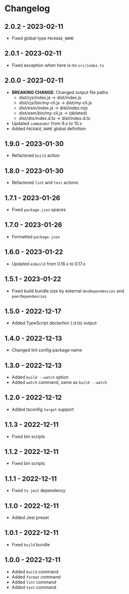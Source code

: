 # Changelog

## 2.0.2 - 2023-02-11

- Fixed global type `PACKAGE_NAME`

## 2.0.1 - 2023-02-11

- Fixed exception when here is no `src/index.ts`

## 2.0.0 - 2023-02-11

- **BREAKING CHANGE**: Changed output file paths
  - dist/cjs/index.js -> dist/index.js
  - dist/cjs/bin/my-cli.js -> dist/my-cli.js
  - dist/esm/index.js -> dist/index.mjs
  - dist/esm/bin/my-cli.js -> (deleted)
  - dist/dts/index.d.ts -> dist/index.d.ts
- Updated `commander` from 9.x to 10.x
- Added `PACKAGE_NAME` global definition

## 1.9.0 - 2023-01-30

- Refactored `build` action

## 1.8.0 - 2023-01-30

- Refactored `lint` and `test` actions

## 1.7.1 - 2023-01-26

- Fixed `package.json` spaces

## 1.7.0 - 2023-01-26

- Formatted `package.json`

## 1.6.0 - 2023-01-22

- Updated `esbuild` from 0.16.x to 0.17.x

## 1.5.1 - 2023-01-22

- Fixed build bundle size by external `devDependencies` and `peerDependencies`

## 1.5.0 - 2022-12-17

- Added TypeScript declartion (.d.ts) output

## 1.4.0 - 2022-12-13

- Changed lint config package name

## 1.3.0 - 2022-12-13

- Added `build --watch` option
- Added `watch` command, same as `build --watch`

## 1.2.0 - 2022-12-12

- Added tsconfig `target` support

## 1.1.3 - 2022-12-11

- Fixed bin scripts

## 1.1.2 - 2022-12-11

- Fixed bin scripts

## 1.1.1 - 2022-12-11

- Fixed `ts-jest` dependency

## 1.1.0 - 2022-12-11

- Added Jest preset

## 1.0.1 - 2022-12-11

- Fixed `build` bundle

## 1.0.0 - 2022-12-11

- Added `build` command
- Added `format` command
- Added `lint` command
- Added `test` command
